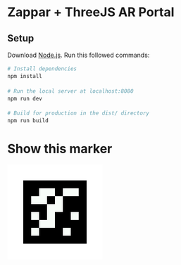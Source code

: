 # Zappar + ThreeJS AR Portal

## Setup
Download [Node.js](https://nodejs.org/en/download/).
Run this followed commands:

``` bash
# Install dependencies
npm install

# Run the local server at localhost:8080
npm run dev

# Build for production in the dist/ directory
npm run build
```

# Show this marker
![alt text](https://github.com/BrandonBartram98/Zappar-ThreeJS-DepthPortal/blob/main/static/Markers/marker2.jpg?raw=true)
